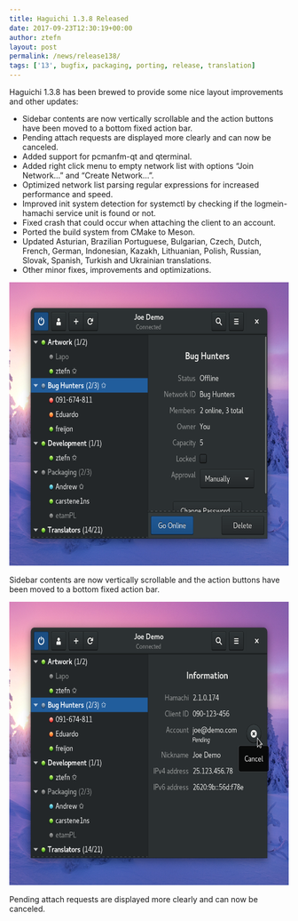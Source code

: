 ```yaml
---
title: Haguichi 1.3.8 Released
date: 2017-09-23T12:30:19+00:00
author: ztefn
layout: post
permalink: /news/release138/
tags: ['13', bugfix, packaging, porting, release, translation]
---
```

Haguichi 1.3.8 has been brewed to provide some nice layout improvements and other updates:

  * Sidebar contents are now vertically scrollable and the action buttons have been moved to a bottom fixed action bar.
  * Pending attach requests are displayed more clearly and can now be canceled.
  * Added support for pcmanfm-qt and qterminal.
  * Added right click menu to empty network list with options &#8220;Join Network&#8230;&#8221; and &#8220;Create Network&#8230;&#8221;.
  * Optimized network list parsing regular expressions for increased performance and speed.
  * Improved init system detection for systemctl by checking if the logmein-hamachi service unit is found or not.
  * Fixed crash that could occur when attaching the client to an account.
  * Ported the build system from CMake to Meson.
  * Updated Asturian, Brazilian Portuguese, Bulgarian, Czech, Dutch, French, German, Indonesian, Kazakh, Lithuanian, Polish, Russian, Slovak, Spanish, Turkish and Ukrainian translations.
  * Other minor fixes, improvements and optimizations.

<div class="caption center-text">
  <img src="/resources/138-main-window-scrollable-sidebar.png" alt="" width="640" height="510" />
  <p class="caption-text">Sidebar contents are now vertically scrollable and the action buttons have been moved to a bottom fixed action bar.</p>
</div>

<div class="caption center-text">
  <img src="/resources/138-main-window-cancel-attach-request.png" alt="" width="640" height="510" />
  <p class="caption-text">Pending attach requests are displayed more clearly and can now be canceled.</p>
</div>
